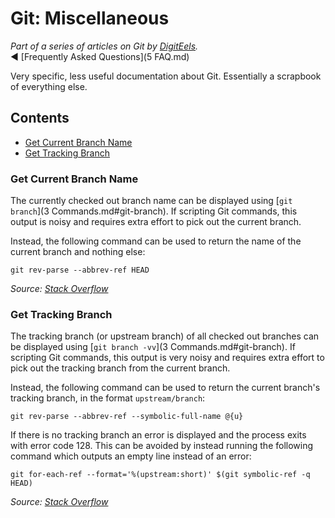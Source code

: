 # Git: Miscellaneous

*Part of a series of articles on Git by [DigitEels](https://github.com/digiteels).*  
:arrow_backward: [Frequently Asked Questions](5 FAQ.md)

Very specific, less useful documentation about Git. Essentially a scrapbook of everything else.

## Contents

- [Get Current Branch Name](#get-current-branch-name)
- [Get Tracking Branch](#get-tracking-branch)

### Get Current Branch Name

The currently checked out branch name can be displayed using
[`git branch`](3 Commands.md#git-branch). If scripting Git commands, this output is noisy and
requires extra effort to pick out the current branch.

Instead, the following command can be used to return the name of the current branch and nothing
else:

```
git rev-parse --abbrev-ref HEAD
```

*Source: [Stack Overflow](http://stackoverflow.com/a/1418022)*

### Get Tracking Branch

The tracking branch (or upstream branch) of all checked out branches can be displayed using
[`git branch -vv`](3 Commands.md#git-branch). If scripting Git commands, this output is very noisy
and requires extra effort to pick out the tracking branch from the current branch.

Instead, the following command can be used to return the current branch's tracking branch, in the
format `upstream/branch`:

```
git rev-parse --abbrev-ref --symbolic-full-name @{u}
```

If there is no tracking branch an error is displayed and the process exits with error code 128. This
can be avoided by instead running the following command which outputs an empty line instead of an
error:

```
git for-each-ref --format='%(upstream:short)' $(git symbolic-ref -q HEAD)
```

*Source: [Stack Overflow](http://stackoverflow.com/a/9753364)*
